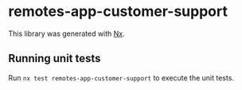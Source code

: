 # remotes-app-customer-support

This library was generated with [Nx](https://nx.dev).

## Running unit tests

Run `nx test remotes-app-customer-support` to execute the unit tests.
